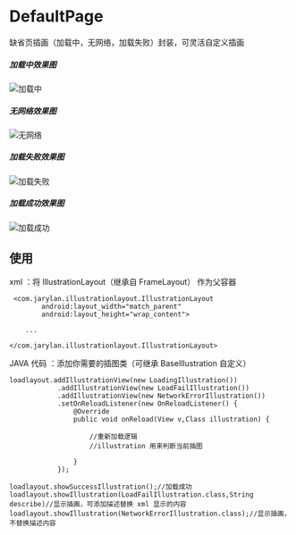 # DefaultPage

缺省页插画（加载中，无网络，加载失败）封装，可灵活自定义插画

##### 加载中效果图

![加载中](loading.png)

##### 无网络效果图

![无网络](networkerror.png)

##### 加载失败效果图

![加载失败](loadfail.png)

##### 加载成功效果图

![加载成功](loadsuccess.png)

## 使用

xml ：将 IllustrationLayout（继承自 FrameLayout） 作为父容器

	 <com.jarylan.illustrationlayout.IllustrationLayout
			android:layout_width="match_parent"
        	android:layout_height="wrap_content">
	
		...

	</com.jarylan.illustrationlayout.IllustrationLayout>

JAVA 代码 ：添加你需要的插图类（可继承 BaseIllustration 自定义）

	loadlayout.addIllustrationView(new LoadingIllustration())
                .addIllustrationView(new LoadFailIllustration())
                .addIllustrationView(new NetworkErrorIllustration())
                .setOnReloadListener(new OnReloadListener() {
                    @Override
                    public void onReload(View v,Class illustration) {
						
						//重新加载逻辑
						//illustration 用来判断当前插图                     

                    }
                });

	loadlayout.showSuccessIllustration();//加载成功
	loadlayout.showIllustration(LoadFailIllustration.class,String describe)//显示插画，可添加描述替换 xml 显示的内容
	loadlayout.showIllustration(NetworkErrorIllustration.class);//显示插画，不替换描述内容
